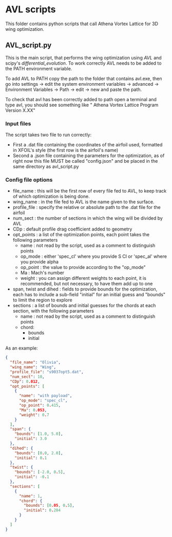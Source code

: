 # AVL scripts
This folder contains python scripts that call Athena Vortex Lattice for 3D wing optimization.

## AVL_script.py
This is the main script, that performs the wing optimization using *AVL* and scipy's *differential_evolution*.
To work correctly AVL needs to be added to the PATH environment variable.

To add AVL to PATH copy the path to the folder that contains avl.exe, then go into settings -> edit the system environment variables -> advanced -> Environment Variables -> Path -> edit -> new and paste the path.

To check that avl has been correctly added to path open a terminal and type avl, you should see something like " Athena Vortex Lattice  Program      Version  X.XX" 

### Input files

The script takes two file to run correctly:
- First a .dat file containing the coordinates of the airfoil used, formatted in XFOIL's style (the first row is the airfoil's name)
- Second a .json file containing the parameters for the optimization, as of right now this file MUST be called "config.json" and be placed in the same directory as avl_script.py

### Config file options
- file_name : this will be the first row of every file fed to AVL, to keep track of which optimization is being done.
- wing_name : in the file fed to AVL is the name given to the surface.
- profile_file : specify the relative or absolute path to the .dat file for the airfoil
- num_sect : the number of sections in which the wing will be divided by AVL
- CDp : default profile drag coefficient added to geometry
- opt_points :  a list of the optimization points, each point takes the following parameters
	-  name : not read by the script, used as a comment to distinguish points
	- op_mode : either 'spec_cl' where you provide S Cl or 'spec_al' where you provide alpha
	- op_point : the value to provide according to the "op_mode"
	- Ma : Mach's number
	- weight : you can assign different weights to each point, it is recommended, but not necessary, to have them add up to one
- span, twist and dihed : fields to provide bounds for the optimization, each has to include a sub-field "initial" for an initial guess and "bounds" to limit the region to explore
- sections : a list of bounds and initial guesses for the chords at each section, with the following parameters
	- name : not read by the script, used as a comment to distinguish points
	- chord:
		- bounds
		- initial

As an example:
```json
{
  "file_name": "Olivia",
  "wing_name": "Wing",
  "profile_file": "s9037opt5.dat",
  "num_sect": 10,
  "CDp": 0.012,
  "opt_points": [
    {
      "name": "with payload",
      "op_mode": "spec_cl",
      "op_point": 0.415,
      "Ma": 0.053,
      "weight": 0.7
    }
  ],
  "span": {
    "bounds": [1.0, 5.0],
    "initial": 3.0
  },
  "dihed": {
    "bounds": [0.0, 2.0],
    "initial": 0.1
  },
  "twist": {
    "bounds": [-2.0, 0.5],
    "initial": -0.1
  },
  "sections": [
    {
      "name": 1,
      "chord": {
        "bounds": [0.05, 0.5],
        "initial": 0.284
      }
    }
  ]
}
``` 